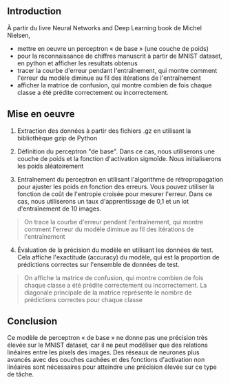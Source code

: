 ## Introduction

À partir du livre Neural Networks and Deep Learning book de Michel Nielsen,
- mettre en oeuvre un perceptron « de base » (une couche de poids) 
- pour la reconnaissance de chiffres manuscrit à partir de MNIST dataset, en python et afficher les resultats obtenus
- tracer la courbe d'erreur pendant l'entraînement, qui montre comment l'erreur du modèle diminue au fil des itérations de l'entraînement
- afficher la matrice de confusion, qui montre combien de fois chaque classe a été prédite correctement ou incorrectement.

## Mise en oeuvre

1. Extraction des données à partir des fichiers .gz en utilisant la bibliothèque gzip de Python

2. Définition du perceptron "de base". Dans ce cas, nous utiliserons une couche de poids et la fonction d'activation sigmoïde. Nous initialiserons les poids aléatoirement

3. Entraînement du perceptron en utilisant l'algorithme de rétropropagation pour ajuster les poids en fonction des erreurs. Vous pouvez utiliser la fonction de coût de l'entropie croisée pour mesurer l'erreur. Dans ce cas, nous utiliserons un taux d'apprentissage de 0,1 et un lot d'entraînement de 10 images.
> On trace la courbe d'erreur pendant l'entraînement, qui montre comment l'erreur du modèle diminue au fil des itérations de l'entraînement

4. Évaluation de la précision du modèle en utilisant les données de test. Cela affiche l'exactitude (accuracy) du modèle, qui est la proportion de prédictions correctes sur l'ensemble de données de test.
> On affiche la matrice de confusion, qui montre combien de fois chaque classe a été prédite correctement ou incorrectement. La diagonale principale de la matrice représente le nombre de prédictions correctes pour chaque classe

## Conclusion 

Ce modèle de perceptron « de base » ne donne pas une précision très élevée sur le MNIST dataset, car il ne peut modéliser que des relations linéaires entre les pixels des images. Des réseaux de neurones plus avancés avec des couches cachées et des fonctions d'activation non linéaires sont nécessaires pour atteindre une précision élevée sur ce type de tâche.